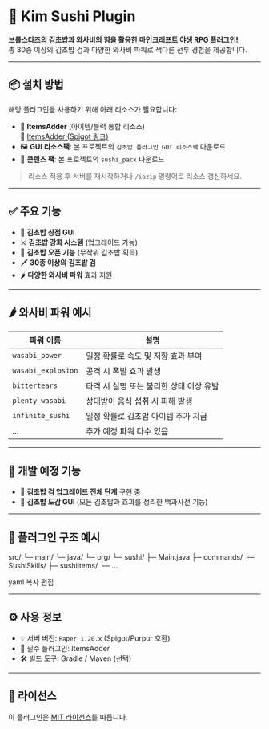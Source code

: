 # 🍣 Kim Sushi Plugin

**브롤스타즈의 김초밥과 와사비의 힘을 활용한 마인크래프트 야생 RPG 플러그인!**  
총 30종 이상의 김초밥 검과 다양한 와사비 파워로 색다른 전투 경험을 제공합니다.

---

## 📦 설치 방법

해당 플러그인을 사용하기 위해 아래 리소스가 필요합니다:

- 🧱 **ItemsAdder** (아이템/블럭 통합 리소스)  
  🔗 [ItemsAdder (Spigot 링크)](https://www.spigotmc.org/resources/%E2%9C%A8itemsadder%E2%AD%90emotes-mobs-items-armors-hud-gui-emojis-blocks-wings-hats-liquids.73355/)
- 🖼️ **GUI 리소스팩**: 본 프로젝트의 `김초밥 플러그인 GUI 리소스팩` 다운로드
- 📁 **콘텐츠 팩**: 본 프로젝트의 `sushi_pack` 다운로드

> 리소스 적용 후 서버를 재시작하거나 `/iazip` 명령어로 리소스 갱신하세요.

---

## ✅ 주요 기능

- 🏪 **김초밥 상점 GUI**
- ⚔️ **김초밥 강화 시스템** (업그레이드 가능)
- 🎁 **김초밥 오픈 기능** (무작위 김초밥 획득)
- 🗡️ **30종 이상의 김초밥 검**
- 🌶️ **다양한 와사비 파워** 효과 지원

---

## 🌶️ 와사비 파워 예시

| 파워 이름            | 설명                                 |
|---------------------|--------------------------------------|
| `wasabi_power`      | 일정 확률로 속도 및 저항 효과 부여             |
| `wasabi_explosion`  | 공격 시 폭발 효과 발생                         |
| `bittertears`       | 타격 시 실명 또는 불리한 상태 이상 유발           |
| `plenty_wasabi`     | 상대방이 음식 섭취 시 피해 발생                  |
| `infinite_sushi`    | 일정 확률로 김초밥 아이템 추가 지급              |
| ...                 | 추가 예정 파워 다수 있음                         |

---

## 🚧 개발 예정 기능

- 🔧 **김초밥 검 업그레이드 전체 단계** 구현 중
- 📖 **김초밥 도감 GUI** (모든 김초밥과 효과를 정리한 백과사전 기능)

---

## 🧱 플러그인 구조 예시

src/
└─ main/
└─ java/
└─ org/
└─ sushi/
├─ Main.java
├─ commands/
├─ SushiSkills/
├─ sushiitems/
└─ ...

yaml
복사
편집

---

## ⚙️ 사용 정보

- 💡 서버 버전: `Paper 1.20.x` (Spigot/Purpur 호환)
- 🧩 필수 플러그인: ItemsAdder
- 🛠️ 빌드 도구: Gradle / Maven (선택)

---

## 📜 라이선스

이 플러그인은 [MIT 라이선스](LICENSE)를 따릅니다.
